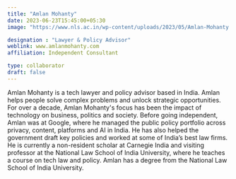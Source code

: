 ```yaml
---
title: "Amlan Mohanty"
date: 2023-06-23T15:45:00+05:30
image: "https://www.nls.ac.in/wp-content/uploads/2023/05/Amlan-Mohanty.png"

designation : "Lawyer & Policy Advisor"
weblink: www.amlanmohanty.com
affiliation: Independent Consultant

type: collaborator
draft: false
---
```


Amlan Mohanty is a tech lawyer and policy advisor based in India. Amlan helps people solve complex problems and unlock strategic opportunities. For over a decade, Amlan Mohanty's focus has been the impact of technology on business, politics and society. Before going independent, Amlan was at Google, where he managed the public policy portfolio across privacy, content, platforms and AI in India. He has also helped the government draft key policies and worked at some of India’s best law firms. He is currently a non-resident scholar at Carnegie India and visiting professor at the National Law School of India University, where he teaches a course on tech law and policy. Amlan has a degree from the National Law School of India University.
